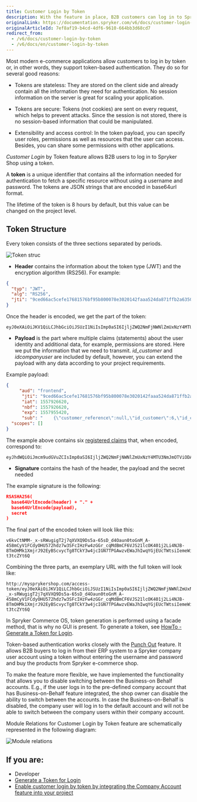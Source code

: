 ```yaml
---
title: Customer Login by Token
description: With the feature in place, B2B customers can log in to Spryker shop using a token.  In the article, you can find a description of the token structure.
originalLink: https://documentation.spryker.com/v6/docs/customer-login-by-token
originalArticleId: 7ef8af19-b4cd-4df6-9610-664bb3d68cd7
redirect_from:
  - /v6/docs/customer-login-by-token
  - /v6/docs/en/customer-login-by-token
---
```


Most modern e-commerce applications allow customers to log in by token or, in other words, they support token-based authentication. They do so for several good reasons:

* Tokens are stateless: They are stored on the client side and already contain all the information they need for authentication. No session information on the server is great for scaling your application.

* Tokens are secure: Tokens (not cookies) are sent on every request, which helps to prevent attacks. Since the session is not stored, there is no session-based information that could be manipulated.

* Extensibility and access control: In the token payload, you can specify user roles, permissions as well as resources that the user can access. Besides, you can share some permissions with other applications.

*Customer Login* by Token feature allows B2B users to log in to Spryker Shop using a token.

A **token** is a unique identifier that contains all the information needed for authentication to fetch a specific resource without using a username and password. The tokens are JSON strings that are encoded in base64url format.

The lifetime of the token is 8 hours by default, but this value can be changed on the project level.

## Token Structure
Every token consists of the three sections separated by periods.

![Token struc](https://spryker.s3.eu-central-1.amazonaws.com/docs/Features/Workflow+&+Process+Management/Customer+Login+by+Token/Customer+Login+by+Token+Feature+Overview/token-structure.png)

* **Header** contains the information about the token type (JWT) and the encryption algorithm (RS256). For example:

```json
{
  "typ": "JWT",
  "alg": "RS256",
  "jti": "9ced66ac5cefe17681576bf95b800078e3020142faaa524da871ffb2a63508952045e10453136bde"
}
```
Once the header is encoded, we get the part of the token:

```
eyJ0eXAiOiJKV1QiLCJhbGciOiJSUzI1NiIsImp0aSI6IjljZWQ2NmFjNWNlZmUxNzY4MTU3NmJmOTViODAwMDc4ZTMwMjAxNDJmYWFhNTI0ZGE4NzFmZmIyYTYzNTA4OTUyMDQ1ZTEwNDUzMTM2YmRlIn0
```

* **Payload** is the part where multiple claims (statements) about the user identity and additional data, for example, permissions are stored. Here we put the information that we need to transmit.  _id_customer_ and _idcompanyuser_ are included by default, however, you can extend the payload with any data according to your project requirements.

Example payload:

```json
{
     "aud": "frontend",
      "jti": "9ced66ac5cefe17681576bf95b800078e3020142faaa524da871ffb2a63508952045e10453136bde",
      "iat": 1557926620,
      "nbf": 1557926620,
      "exp": 1557955420,
      "sub": "    {\"customer_reference\":null,\"id_customer\":6,\"id_company_user\":\"1\",\"permissions\":null}",
  "scopes": []
}
```
The example above contains six [registered claims](https://www.iana.org/assignments/jwt/jwt.xhtml) that, when encoded, correspond to:

```
eyJhdWQiOiJmcm9udGVuZCIsImp0aSI6IjljZWQ2NmFjNWNlZmUxNzY4MTU3NmJmOTViODAwMDc4ZTMwMjAxNDJmYWFhNTI0ZGE4NzFmZmIyYTYzNTA4OTUyMDQ1ZTEwNDUzMTM2YmRlIiwiaWF0IjoxNTU3OTI2NjIwLCJuYmYiOjE1NTc5MjY2MjAsImV4cCI6MTU1Nzk1NTQyMCwic3ViIjoie1wiY3VzdG9tZXJfcmVmZXJlbmNlXCI6bnVsbCxcImlkX2N1c3RvbWVyXCI6NixcImlkX2NvbXBhbnlfdXNlclwiOlwiMVwiLFwicGVybWlzc2lvbnNcIjpudWxsfSIsInNjb3BlcyI6W119
```

* **Signature** contains the hash of the header, the payload and the secret needed

The example signature is the following:

```json
RSASHA256(
  base64UrlEncode(header) + "." +
  base64UrlEncode(payload),
  secret
)
```

The final part of the encoded token will look like this:
```
v6kvCtNMM-_x-sRWugigT2j7qXVXQ9Ds5a-65sD_d4Oaun0toGnM_A-458mCyV1FCdyOHU572hdz7w3SFcIHzFw4zGGr_cqMdBmCF6VJS21lcOK401j2Li4NJB-8TmOHMk1XmjrJ92EyBScvycTg8TCkY3w4jcIGN7TPGAwzvEWaJhIwqYGjEUcTWtsiIemeWijTWVYd4qE6gnXdzMeyekFLon9syLnXdxeAQ8qNM7BML5QfvazvuMBvFQWfatDcRd2SFfIkNmMrxEQ6daEaPEfyqpdXpHfhpzvuQpA0hQQ9BfYBrwvTskpH_CWTht7IsOqlY4KYRNIg-t3tcZYt6Q
```
Combining the three parts, an exemplary URL with the full token will look like:

```
http://mysprykershop.com/access-token/eyJ0eXAiOiJKV1QiLCJhbGciOiJSUzI1NiIsImp0aSI6IjljZWQ2NmFjNWNlZmUxNzY4MTU3NmJmOTViODAwMDc4ZTMwMjAxNDJmYWFhNTI0ZGE4NzFmZmIyYTYzNTA4OTUyMDQ1ZTEwNDUzMTM2YmRlIn0.eyJhdWQiOiJmcm9udGVuZCIsImp0aSI6IjljZWQ2NmFjNWNlZmUxNzY4MTU3NmJmOTViODAwMDc4ZTMwMjAxNDJmYWFhNTI0ZGE4NzFmZmIyYTYzNTA4OTUyMDQ1ZTEwNDUzMTM2YmRlIiwiaWF0IjoxNTU3OTI2NjIwLCJuYmYiOjE1NTc5MjY2MjAsImV4cCI6MTU1Nzk1NTQyMCwic3ViIjoie1wiY3VzdG9tZXJfcmVmZXJlbmNlXCI6bnVsbCxcImlkX2N1c3RvbWVyXCI6NixcImlkX2NvbXBhbnlfdXNlclwiOlwiMVwiLFwicGVybWlzc2lvbnNcIjpudWxsfSIsInNjb3BlcyI6W119.v6kvCtNMM-_x-sRWugigT2j7qXVXQ9Ds5a-65sD_d4Oaun0toGnM_A-458mCyV1FCdyOHU572hdz7w3SFcIHzFw4zGGr_cqMdBmCF6VJS21lcOK401j2Li4NJB-8TmOHMk1XmjrJ92EyBScvycTg8TCkY3w4jcIGN7TPGAwzvEWaJhIwqYGjEUcTWtsiIemeWijTWVYd4qE6gnXdzMeyekFLon9syLnXdxeAQ8qNM7BML5QfvazvuMBvFQWfatDcRd2SFfIkNmMrxEQ6daEaPEfyqpdXpHfhpzvuQpA0hQQ9BfYBrwvTskpH_CWTht7IsOqlY4KYRNIg-t3tcZYt6Q

```

In Spryker Commerce OS, token generation is performed using a facade method, that is why no GUI is present. To generate a token, see [HowTo - Generate a Token for Login](/docs/scos/dev/tutorials-and-howtos/howtos/feature-howtos/howto-generate-a-token-for-login.html).

Token-based authentication works closely with the [Punch Out](docs\scos\user\features\202009.0\technology-partner-integrations\punchout\punchout.md) feature. It allows B2B buyers to log in from their ERP system to a Spryker company user account using a token without entering the username and password and buy the products from Spryker e-commerce shop.

To make the feature more flexible, we have implemented the functionality that allows you to disable switching between the Business-on Behalf accounts. E.g., if the user logs in to the pre-defined company account that has Business-on-Behalf feature integrated, the shop owner can disable the ability to switch between the accounts. In case the Business-on-Behalf is disabled, the company user will log in to the default account and will not be able to switch between the company users within their company account.

Module Relations for Customer Login by Token feature are schematically represented in the following diagram:

![Module relations](https://spryker.s3.eu-central-1.amazonaws.com/docs/Features/Workflow+&+Process+Management/Customer+Login+by+Token/Customer+Login+by+Token+Feature+Overview/customer-login-by-token-module-relations.png)


## If you are:

<div class="mr-container">
    <div class="mr-list-container">
        <!-- col1 -->
        <div class="mr-col">
            <ul class="mr-list mr-list-green">
                <li class="mr-title">Developer</li>
                <li><a href="https://documentation.spryker.com/docs/howto-generate-a-token-for-login" class="mr-link">Generate a Token for Login</a></li>
                <!---<li><a href="https://documentation.spryker.com/docs/ht-disable-accounts-switch-for-bob-201907" class="mr-link">HowTo - Disable Accounts Switch for Business on Behalf</a></li>-->
                 <li><a href="https://documentation.spryker.com/docs/company-account-integration" class="mr-link">Enable customer login by token by integrating the Company Account feature into your project</a></li>
            </ul>
        </div>
